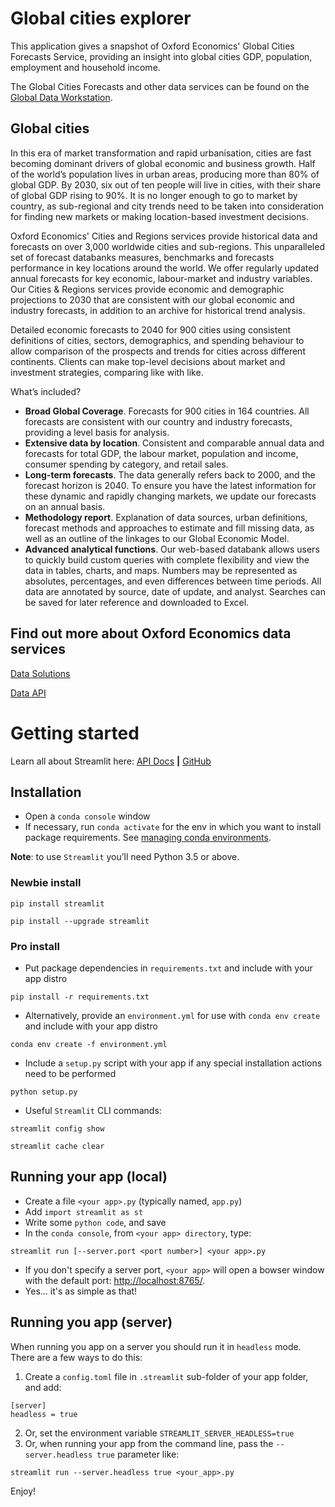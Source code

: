 # Global cities explorer

This application gives a snapshot of Oxford Economics' Global Cities Forecasts Service, providing an insight into global cities GDP, population, employment and household income.

The Global Cities Forecasts and other data services can be found on the [Global Data Workstation](https://data.oxfordeconomics.com/).

## Global cities

In this era of market transformation and rapid urbanisation, cities are fast becoming dominant drivers of global economic and business growth. Half of the world’s population lives in urban areas, producing more than 80% of global GDP. By 2030, six out of ten people will live in cities, with their share of global GDP rising to 90%. It is no longer enough to go to market by country, as sub-regional and city trends need to be taken into consideration for finding new markets or making location-based investment decisions.

Oxford Economics' Cities and Regions services provide historical data and forecasts on over 3,000 worldwide cities and sub-regions. This unparalleled set of forecast databanks measures, benchmarks and forecasts performance in key locations around the world. We offer regularly updated annual forecasts for key economic, labour-market and industry variables. Our Cities & Regions services provide economic and demographic projections to 2030 that are consistent with our global economic and industry forecasts, in addition to an archive for historical trend analysis.

Detailed economic forecasts to 2040 for 900 cities using consistent definitions of cities, sectors, demographics, and spending behaviour to allow comparison of the prospects and trends for cities across different continents. Clients can make top-level decisions about market and investment strategies, comparing like with like.

What’s included?

- **Broad Global Coverage**. Forecasts for 900 cities in 164 countries. All forecasts are consistent with our country and industry forecasts, providing a level basis for analysis.
- **Extensive data by location**. Consistent and comparable annual data and forecasts for total GDP, the labour market, population and income, consumer spending by category, and retail sales.
- **Long-term forecasts**. The data generally refers back to 2000, and the forecast horizon is 2040. To ensure you have the latest information for these dynamic and rapidly changing markets, we update our forecasts on an annual basis.
- **Methodology report**. Explanation of data sources, urban definitions, forecast methods and approaches to estimate and fill missing data, as well as an outline of the linkages to our Global Economic Model.
- **Advanced analytical functions**. Our web-based databank allows users to quickly build custom queries with complete flexibility and view the data in tables, charts, and maps. Numbers may be represented as absolutes, percentages, and even differences between time periods. All data are annotated by source, date of update, and analyst. Searches can be saved for later reference and downloaded to Excel.

## Find out more about Oxford Economics data services

[Data Solutions](https://www.oxfordeconomics.com/our-data-solutions/)

[Data API](https://support.oxfordeconomics.com/support/solutions/articles/52000028728)

# Getting started

Learn all about Streamlit here: [API Docs](https://docs.streamlit.io/index.html) **|** [GitHub](https://github.com/streamlit/streamlit)

## Installation

* Open a `conda console` window
* If necessary, run `conda activate` for the env in which you want to install package requirements. See [managing conda environments](https://docs.conda.io/projects/conda/en/latest/user-guide/tasks/manage-environments.html).

**Note**: to use `Streamlit` you’ll need Python 3.5 or above.

### Newbie install

`pip install streamlit`

`pip install --upgrade streamlit`

### Pro install

* Put package dependencies in `requirements.txt` and include with your app distro

`pip install -r requirements.txt`

* Alternatively, provide an `environment.yml` for use with `conda env create` and include with your app distro

`conda env create -f environment.yml`

* Include a `setup.py` script with your app if any special installation actions need to be performed

`python setup.py`

* Useful `Streamlit` CLI commands:

`streamlit config show`

`streamlit cache clear`

## Running your app (local)

* Create a file `<your app>.py` (typically named, `app.py`)
* Add `import streamlit as st`
* Write some `python code`, and save
* In the `conda console`, from `<your app> directory`, type:

`streamlit run [--server.port <port number>] <your app>.py`

* If you don't specify a server port, `<your app>` will open a bowser window with the default port: [http://localhost:8765/](http://localhost:8765/).
* Yes... it's as simple as that!

## Running you app (server)

When running you app on a server you should run it in `headless` mode. There are a few ways to do this:

1. Create a `config.toml` file in `.streamlit` sub-folder of your app folder, and add:

```
[server]
headless = true
```

2. Or, set the environment variable `STREAMLIT_SERVER_HEADLESS=true`
3. Or, when running your app from the command line, pass the `--server.headless true` parameter like:

`streamlit run --server.headless true <your_app>.py `

Enjoy!

